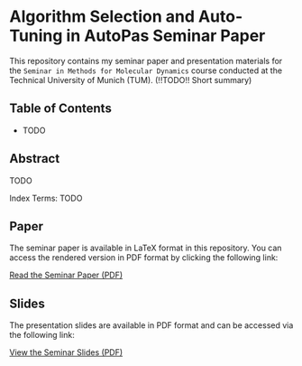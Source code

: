 # Algorithm Selection and Auto-Tuning in AutoPas Seminar Paper

This repository contains my seminar paper and presentation materials for the `Seminar in Methods for Molecular Dynamics` course conducted at the Technical University of Munich (TUM). (!!TODO!! Short summary)

## Table of Contents

- TODO

## Abstract

TODO

Index Terms: TODO

## Paper

The seminar paper is available in LaTeX format in this repository. You can access the rendered version in PDF format by clicking the following link:

[Read the Seminar Paper (PDF)](latex/auto-tuning.pdf)

## Slides

The presentation slides are available in PDF format and can be accessed via the following link:

[View the Seminar Slides (PDF)](presentation/slides.pdf)
